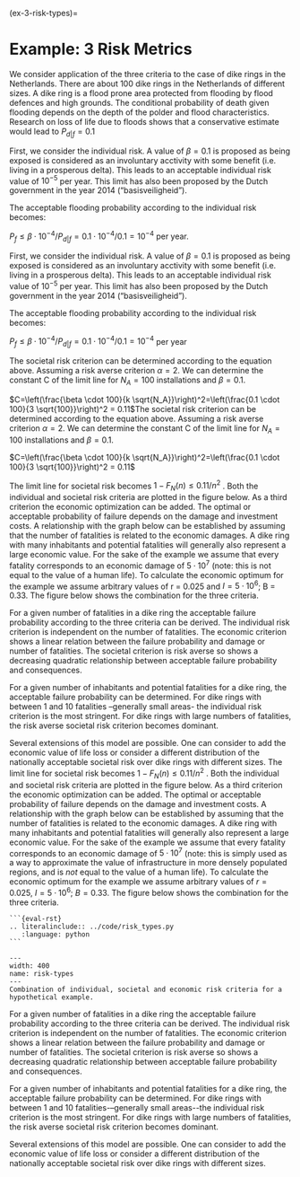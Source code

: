 (ex-3-risk-types)=
# Example: 3 Risk Metrics

We consider application of the three criteria to the case of dike rings in the Netherlands. There are about  100  dike  rings  in  the  Netherlands  of  different  sizes.  A  dike  ring  is  a  flood  prone  area protected from flooding by flood defences and high grounds. The conditional probability of death given  flooding depends on the depth of the polder and flood characteristics. Research on loss of life due to floods shows that a conservative estimate would lead to 
$P_{d|f} = 0.1$

First, we consider the individual risk. A value of $\beta = 0.1$ is proposed as being exposed is considered as an involuntary acctivity with some benefit (i.e. living in a prosperous delta).  This leads to an acceptable individual risk value of $10^{-5}$ per year. This limit has also been proposed by the Dutch government in the year 2014 (“basisveiligheid”).

The acceptable flooding probability according to the individual risk becomes:

$P_{f} \leq \beta \cdot 10^{-4} / P_{d|f} = 0.1 \cdot 10^{-4} / 0.1 = 10^{-4}$ per year.

First, we consider the individual risk. A value of $\beta = 0.1$ is proposed as being exposed is considered as an involuntary acctivity with some benefit (i.e. living in a prosperous delta). This leads to an acceptable individual risk value of $10^{-5}$ per year. This limit has also been proposed by the Dutch government in the year 2014 (“basisveiligheid”).

The acceptable flooding probability according to the individual risk becomes:

$P_{f} \leq \beta \cdot 10^{-4} / P_{d|f} = 0.1 \cdot 10^{-4} / 0.1 = 10^{-4}$ per year

The societal risk criterion can be determined according to the equation above. Assuming a risk averse criterion $\alpha = 2$. We can determine the constant C of the limit line for $N_{A} = 100$ installations and $\beta = 0.1$.

$C=\left(\frac{\beta \cdot 100}{k \sqrt{N_A}}\right)^2=\left(\frac{0.1 \cdot 100}{3 \sqrt{100}}\right)^2 = 0.11$The societal risk criterion can be determined according to the equation above. Assuming a risk averse criterion $\alpha = 2$. We can determine the constant C of the limit line for $N_{A} = 100$ installations and $\beta = 0.1$.

$C=\left(\frac{\beta \cdot 100}{k \sqrt{N_A}}\right)^2=\left(\frac{0.1 \cdot 100}{3 \sqrt{100}}\right)^2 = 0.11$

The limit line for societal risk becomes $1-F_{N}(n) \leq 0.11 / n^{2}$ . Both the individual and societal risk criteria are  plotted in the figure below. As a third criterion the  economic optimization can be added. The optimal or acceptable  probability of failure depends on the damage and investment costs. A relationship with the graph below can be established by assuming that the number of fatalities is related to the economic damages. A dike ring with many inhabitants and potential fatalities will generally also represent a large economic value. For the sake of the example we assume that every fatality corresponds to an economic damage of $5 \cdot 10^{7}$ (note: this is not equal to the value of a human life). To calculate the economic optimum for the example we assume arbitrary values of r = 0.025 and $I = 5 \cdot 10^{6}$; B = 0.33. The figure below shows the combination for the three criteria.

For a given number of fatalities in a dike ring the acceptable failure probability according to the three criteria can be  derived. The individual risk criterion is independent on the  number of fatalities. The economic criterion shows a linear  relation between the failure probability  and damage or  number of fatalities. The societal criterion is risk averse  so shows a decreasing quadratic relationship between acceptable failure probability and consequences.

For a given number of inhabitants and potential fatalities  for a dike ring, the acceptable failure probability can be determined. For dike rings with between 1 and 10 fatalities –generally small areas- the individual  risk  criterion  is  the  most  stringent. For dike rings with large numbers of fatalities, the risk averse societal risk criterion becomes dominant.

Several extensions of this model are possible. One can consider to add the economic value of life loss or consider a different distribution of the nationally acceptable societal risk over dike rings with different sizes.
The limit line for societal risk becomes $1-F_{N}(n) \leq 0.11 / n^{2}$ . Both the individual and societal risk criteria are plotted in the figure below. As a third criterion the  economic optimization can be added. The optimal or acceptable  probability of failure depends on the damage and investment costs. A relationship with the graph below can be established by assuming that the number of fatalities is related to the economic damages. A dike ring with many inhabitants and potential fatalities will generally also represent a large economic value. For the sake of the example we assume that every fatality corresponds to an economic damage of $5 \cdot 10^{7}$ (note: this is simply used as a way to approximate the value of infrastructure in more densely populated regions, and is *not* equal to the value of a human life). To calculate the economic optimum for the example we assume arbitrary values of $r = 0.025$, $I = 5 \cdot 10^{6}$; $B = 0.33$. The figure below shows the combination for the three criteria.

````{toggle}
```{eval-rst}
.. literalinclude:: ../code/risk_types.py
   :language: python
```
````
 
```{figure} ../figures/risk_types_py.svg
---
width: 400
name: risk-types
---
Combination of individual, societal and economic risk criteria for a
hypothetical example.
```

For a given number of fatalities in a dike ring the acceptable failure probability according to the three criteria can be  derived. The individual risk criterion is independent on the  number of fatalities. The economic criterion shows a linear relation between the failure probability and damage or number of fatalities. The societal criterion is risk averse so shows a decreasing quadratic relationship between acceptable failure probability and consequences.

For a given number of inhabitants and potential fatalities for a dike ring, the acceptable failure probability can be determined. For dike rings with between 1 and 10 fatalities-–generally small areas--the individual risk  criterion is the most stringent. For dike rings with large numbers of fatalities, the risk averse societal risk criterion becomes dominant.

Several extensions of this model are possible. One can consider to add the economic value of life loss or consider a different distribution of the nationally acceptable societal risk over dike rings with different sizes.